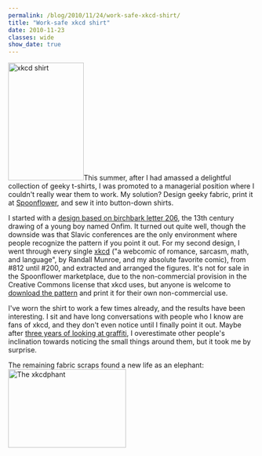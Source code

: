 ```yaml
---
permalink: /blog/2010/11/24/work-safe-xkcd-shirt/
title: "Work-safe xkcd shirt"
date: 2010-11-23
classes: wide
show_date: true
---
```

<p><a href="http://www.flickr.com/photos/quinnanya/5205808280/" title="xkcd shirt by quinn.anya, on Flickr"><img src="http://farm6.static.flickr.com/5049/5205808280_563c7deac0_m.jpg" width="154" height="240" alt="xkcd shirt" class="alignright" /></a>This summer, after I had amassed a delightful collection of geeky t-shirts, I was promoted to a managerial position where I couldn't really wear them to work. My solution? Design geeky fabric, print it at <a href="http://www.spoonflower.com/profiles/quinnanya">Spoonflower</a>, and sew it into button-down shirts.</p>
<p>I started with a <a href="http://www.flickr.com/photos/quinnanya/5205205499">design based on birchbark letter 206</a>, the 13th century drawing of a young boy named Onfim. It turned out quite well, though the downside was that Slavic conferences are the only environment where people recognize the pattern if you point it out. For my second design, I went through every single <a href="http://xkcd.com">xkcd</a> ("a webcomic of romance, sarcasm, math, and language", by Randall Munroe, and my absolute favorite comic), from #812 until #200, and extracted and arranged the figures. It's not for sale in the Spoonflower marketplace, due to the non-commercial provision in the Creative Commons license that xkcd uses, but anyone is welcome to <a href="http://www.flickr.com/photos/quinnanya/5134725142/">download the pattern</a> and print it for their own non-commercial use.</p>
<p>I've worn the shirt to work a few times already, and the results have been interesting. I sit and have long conversations with people who I know are fans of xkcd, and they don't even notice until I finally point it out. Maybe after <a href="http://www.crescatgraffiti.com">three years of looking at graffiti</a>, I overestimate other people's inclination towards noticing the small things around them, but it took me by surprise.</p>
<p>The remaining fabric scraps found a new life as an elephant:<br />
<a href="http://www.flickr.com/photos/quinnanya/5203889651/" title="The xkcdphant by quinn.anya, on Flickr"><img src="http://farm6.static.flickr.com/5249/5203889651_99284f6d1c_m.jpg" width="240" height="160" alt="The xkcdphant" /></a></p>
